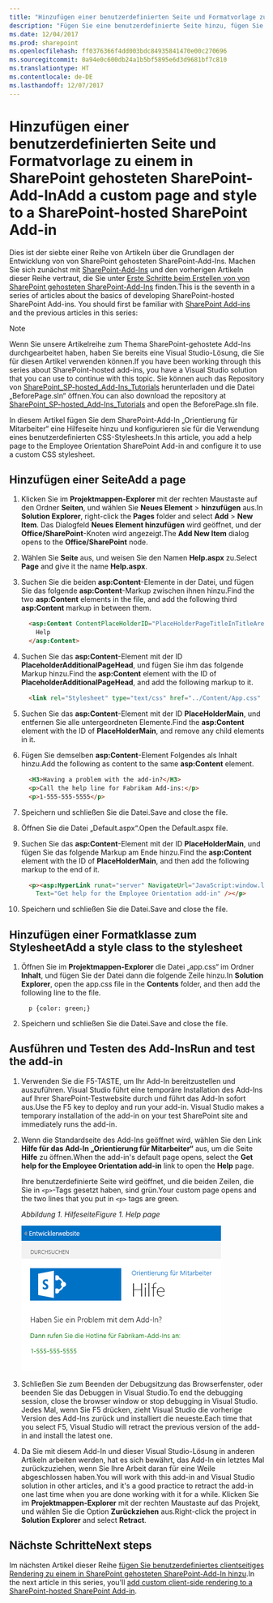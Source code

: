 ```yaml
---
title: "Hinzufügen einer benutzerdefinierten Seite und Formatvorlage zu einem von SharePoint gehosteten SharePoint-Add-In"
description: "Fügen Sie eine benutzerdefinierte Seite hinzu, fügen Sie eine Formatklasse zu einem Stylesheet hinzu, führen Sie das Add-In aus und testen Sie es."
ms.date: 12/04/2017
ms.prod: sharepoint
ms.openlocfilehash: ff0376366f4dd003bdc84935841470e00c270696
ms.sourcegitcommit: 0a94e0c600db24a1b5bf5895e6d3d9681bf7c810
ms.translationtype: HT
ms.contentlocale: de-DE
ms.lasthandoff: 12/07/2017
---
```

# <a name="add-a-custom-page-and-style-to-a-sharepoint-hosted-sharepoint-add-in"></a><span data-ttu-id="c4a7f-103">Hinzufügen einer benutzerdefinierten Seite und Formatvorlage zu einem in SharePoint gehosteten SharePoint-Add-In</span><span class="sxs-lookup"><span data-stu-id="c4a7f-103">Add a custom page and style to a SharePoint-hosted SharePoint Add-in</span></span>

<span data-ttu-id="c4a7f-104">Dies ist der siebte einer Reihe von Artikeln über die Grundlagen der Entwicklung von von SharePoint gehosteten SharePoint-Add-Ins. Machen Sie sich zunächst mit [SharePoint-Add-Ins](sharepoint-add-ins.md) und den vorherigen Artikeln dieser Reihe vertraut, die Sie unter [Erste Schritte beim Erstellen von von SharePoint gehosteten SharePoint-Add-Ins](get-started-creating-sharepoint-hosted-sharepoint-add-ins.md#Nextsteps) finden.</span><span class="sxs-lookup"><span data-stu-id="c4a7f-104">This is the seventh in a series of articles about the basics of developing SharePoint-hosted SharePoint Add-ins. You should first be familiar with [SharePoint Add-ins](sharepoint-add-ins.md) and the previous articles in this series:</span></span> 
    
> [!NOTE]
> <span data-ttu-id="c4a7f-105">Wenn Sie unsere Artikelreihe zum Thema SharePoint-gehostete Add-Ins durchgearbeitet haben, haben Sie bereits eine Visual Studio-Lösung, die Sie für diesen Artikel verwenden können.</span><span class="sxs-lookup"><span data-stu-id="c4a7f-105">If you have been working through this series about SharePoint-hosted add-ins, you have a Visual Studio solution that you can use to continue with this topic.</span></span> <span data-ttu-id="c4a7f-106">Sie können auch das Repository von [SharePoint_SP-hosted_Add-Ins_Tutorials](https://github.com/OfficeDev/SharePoint_SP-hosted_Add-Ins_Tutorials) herunterladen und die Datei „BeforePage.sln“ öffnen.</span><span class="sxs-lookup"><span data-stu-id="c4a7f-106">You can also download the repository at [SharePoint_SP-hosted_Add-Ins_Tutorials](https://github.com/OfficeDev/SharePoint_SP-hosted_Add-Ins_Tutorials) and open the BeforePage.sln file.</span></span>

<span data-ttu-id="c4a7f-107">In diesem Artikel fügen Sie dem SharePoint-Add-In „Orientierung für Mitarbeiter“ eine Hilfeseite hinzu und konfigurieren sie für die Verwendung eines benutzerdefinierten CSS-Stylesheets.</span><span class="sxs-lookup"><span data-stu-id="c4a7f-107">In this article, you add a help page to the Employee Orientation SharePoint Add-in and configure it to use a custom CSS stylesheet.</span></span> 

## <a name="add-a-page"></a><span data-ttu-id="c4a7f-108">Hinzufügen einer Seite</span><span class="sxs-lookup"><span data-stu-id="c4a7f-108">Add a page</span></span>

1. <span data-ttu-id="c4a7f-109">Klicken Sie im **Projektmappen-Explorer** mit der rechten Maustaste auf den Ordner **Seiten**, und wählen Sie **Neues Element** > **hinzufügen** aus.</span><span class="sxs-lookup"><span data-stu-id="c4a7f-109">In **Solution Explorer**, right-click the **Pages** folder and select **Add** > **New Item**.</span></span> <span data-ttu-id="c4a7f-110">Das Dialogfeld **Neues Element hinzufügen** wird geöffnet, und der **Office/SharePoint**-Knoten wird angezeigt.</span><span class="sxs-lookup"><span data-stu-id="c4a7f-110">The **Add New Item** dialog opens to the **Office/SharePoint** node.</span></span>

2. <span data-ttu-id="c4a7f-111">Wählen Sie **Seite** aus, und weisen Sie den Namen **Help.aspx** zu.</span><span class="sxs-lookup"><span data-stu-id="c4a7f-111">Select **Page** and give it the name **Help.aspx**.</span></span> 

3. <span data-ttu-id="c4a7f-112">Suchen Sie die beiden **asp:Content**-Elemente in der Datei, und fügen Sie das folgende **asp:Content**-Markup zwischen ihnen hinzu.</span><span class="sxs-lookup"><span data-stu-id="c4a7f-112">Find the two **asp:Content** elements in the file, and add the following third **asp:Content** markup in between them.</span></span>
    
    ```HTML
      <asp:Content ContentPlaceHolderID="PlaceHolderPageTitleInTitleArea" runat="server">
        Help
      </asp:Content> 
    ```

4. <span data-ttu-id="c4a7f-113">Suchen Sie das **asp:Content**-Element mit der ID **PlaceholderAdditionalPageHead**, und fügen Sie ihm das folgende Markup hinzu.</span><span class="sxs-lookup"><span data-stu-id="c4a7f-113">Find the **asp:Content** element with the ID of **PlaceholderAdditionalPageHead**, and add the following markup to it.</span></span>
    
    ```HTML
      <link rel="Stylesheet" type="text/css" href="../Content/App.css" />
    ```

5. <span data-ttu-id="c4a7f-114">Suchen Sie das **asp:Content**-Element mit der ID **PlaceHolderMain**, und entfernen Sie alle untergeordneten Elemente.</span><span class="sxs-lookup"><span data-stu-id="c4a7f-114">Find the **asp:Content** element with the ID of **PlaceHolderMain**, and remove any child elements in it.</span></span>

6. <span data-ttu-id="c4a7f-115">Fügen Sie demselben **asp:Content**-Element Folgendes als Inhalt hinzu.</span><span class="sxs-lookup"><span data-stu-id="c4a7f-115">Add the following as content to the same **asp:Content** element.</span></span>
    
    ```HTML
      <H3>Having a problem with the add-in?</H3>
      <p>Call the help line for Fabrikam Add-ins:</p>
      <p>1-555-555-5555</p>
    ```

7. <span data-ttu-id="c4a7f-116">Speichern und schließen Sie die Datei.</span><span class="sxs-lookup"><span data-stu-id="c4a7f-116">Save and close the file.</span></span>

8. <span data-ttu-id="c4a7f-117">Öffnen Sie die Datei „Default.aspx“.</span><span class="sxs-lookup"><span data-stu-id="c4a7f-117">Open the Default.aspx file.</span></span>

9. <span data-ttu-id="c4a7f-118">Suchen Sie das **asp:Content**-Element mit der ID **PlaceHolderMain**, und fügen Sie das folgende Markup am Ende hinzu.</span><span class="sxs-lookup"><span data-stu-id="c4a7f-118">Find the **asp:Content** element with the ID of **PlaceHolderMain**, and then add the following markup to the end of it.</span></span> 
    
    ```HTML
      <p><asp:HyperLink runat="server" NavigateUrl="JavaScript:window.location = _spPageContextInfo.webAbsoluteUrl + '/Pages/Help.aspx';" 
        Text="Get help for the Employee Orientation add-in" /></p>
    ```

10. <span data-ttu-id="c4a7f-119">Speichern und schließen Sie die Datei.</span><span class="sxs-lookup"><span data-stu-id="c4a7f-119">Save and close the file.</span></span>

## <a name="add-a-style-class-to-the-stylesheet"></a><span data-ttu-id="c4a7f-120">Hinzufügen einer Formatklasse zum Stylesheet</span><span class="sxs-lookup"><span data-stu-id="c4a7f-120">Add a style class to the stylesheet</span></span>

1. <span data-ttu-id="c4a7f-121">Öffnen Sie im **Projektmappen-Explorer** die Datei „app.css“ im Ordner **Inhalt**, und fügen Sie der Datei dann die folgende Zeile hinzu.</span><span class="sxs-lookup"><span data-stu-id="c4a7f-121">In **Solution Explorer**, open the app.css file in the **Contents** folder, and then add the following line to the file.</span></span>
    
    ```
      p {color: green;}
    ```

2. <span data-ttu-id="c4a7f-122">Speichern und schließen Sie die Datei.</span><span class="sxs-lookup"><span data-stu-id="c4a7f-122">Save and close the file.</span></span>

## <a name="run-and-test-the-add-in"></a><span data-ttu-id="c4a7f-123">Ausführen und Testen des Add-Ins</span><span class="sxs-lookup"><span data-stu-id="c4a7f-123">Run and test the add-in</span></span>

1. <span data-ttu-id="c4a7f-p103">Verwenden Sie die F5-TASTE, um Ihr Add-In bereitzustellen und auszuführen. Visual Studio führt eine temporäre Installation des Add-Ins auf Ihrer SharePoint-Testwebsite durch und führt das Add-In sofort aus.</span><span class="sxs-lookup"><span data-stu-id="c4a7f-p103">Use the F5 key to deploy and run your add-in. Visual Studio makes a temporary installation of the add-in on your test SharePoint site and immediately runs the add-in.</span></span> 

2. <span data-ttu-id="c4a7f-126">Wenn die Standardseite des Add-Ins geöffnet wird, wählen Sie den Link **Hilfe für das Add-In „Orientierung für Mitarbeiter“** aus, um die Seite **Hilfe** zu öffnen.</span><span class="sxs-lookup"><span data-stu-id="c4a7f-126">When the add-in's default page opens, select the **Get help for the Employee Orientation add-in** link to open the **Help** page.</span></span>
    
   <span data-ttu-id="c4a7f-127">Ihre benutzerdefinierte Seite wird geöffnet, und die beiden Zeilen, die Sie in `<p>`-Tags gesetzt haben, sind grün.</span><span class="sxs-lookup"><span data-stu-id="c4a7f-127">Your custom page opens and the two lines that you put in `<p>` tags are green.</span></span>

   <span data-ttu-id="c4a7f-128">*Abbildung 1. Hilfeseite*</span><span class="sxs-lookup"><span data-stu-id="c4a7f-128">*Figure 1. Help page*</span></span>

   ![Eine SharePoint-Seite mit dem Titel „Hilfe“. Sie enthält eine Kopfzeile in Schwarz, gefolgt von zwei Textzeilen in Grün.](../images/2df51ab0-5b24-4a37-8b6a-6e95dbb1aeaa.PNG)

3. <span data-ttu-id="c4a7f-131">Schließen Sie zum Beenden der Debugsitzung das Browserfenster, oder beenden Sie das Debuggen in Visual Studio.</span><span class="sxs-lookup"><span data-stu-id="c4a7f-131">To end the debugging session, close the browser window or stop debugging in Visual Studio.</span></span> <span data-ttu-id="c4a7f-132">Jedes Mal, wenn Sie F5 drücken, zieht Visual Studio die vorherige Version des Add-Ins zurück und installiert die neueste.</span><span class="sxs-lookup"><span data-stu-id="c4a7f-132">Each time that you select F5, Visual Studio will retract the previous version of the add-in and install the latest one.</span></span>

4. <span data-ttu-id="c4a7f-133">Da Sie mit diesem Add-In und dieser Visual Studio-Lösung in anderen Artikeln arbeiten werden, hat es sich bewährt, das Add-In ein letztes Mal zurückzuziehen, wenn Sie Ihre Arbeit daran für eine Weile abgeschlossen haben.</span><span class="sxs-lookup"><span data-stu-id="c4a7f-133">You will work with this add-in and Visual Studio solution in other articles, and it's a good practice to retract the add-in one last time when you are done working with it for a while.</span></span> <span data-ttu-id="c4a7f-134">Klicken Sie im **Projektmappen-Explorer** mit der rechten Maustaste auf das Projekt, und wählen Sie die Option **Zurückziehen** aus.</span><span class="sxs-lookup"><span data-stu-id="c4a7f-134">Right-click the project in **Solution Explorer** and select **Retract**.</span></span>

## <a name="next-steps"></a><span data-ttu-id="c4a7f-135">Nächste Schritte</span><span class="sxs-lookup"><span data-stu-id="c4a7f-135">Next steps</span></span>
<span data-ttu-id="c4a7f-136"><a name="Nextsteps"> </a></span><span class="sxs-lookup"><span data-stu-id="c4a7f-136"></span></span>

<span data-ttu-id="c4a7f-137">Im nächsten Artikel dieser Reihe [fügen Sie benutzerdefiniertes clientseitiges Rendering zu einem in SharePoint gehosteten SharePoint-Add-In hinzu](add-custom-client-side-rendering-to-a-sharepoint-hosted-sharepoint-add-in.md).</span><span class="sxs-lookup"><span data-stu-id="c4a7f-137">In the next article in this series, you'll [add custom client-side rendering to a SharePoint-hosted SharePoint Add-in](add-custom-client-side-rendering-to-a-sharepoint-hosted-sharepoint-add-in.md).</span></span>
 

 

